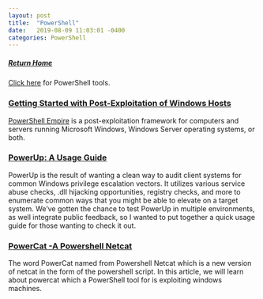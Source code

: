 ```yaml
---
layout: post
title:  "PowerShell"
date:   2019-08-09 11:03:01 -0400
categories: PowerShell
---
```

##### [Return Home](https://thegetch.github.io/penetration/testing/resources/2019/08/09/Home/)

[Click here](https://thegetch.github.io/PenetrationTestingResources/PowerShellTools) for PowerShell tools.

### [Getting Started with Post-Exploitation of Windows Hosts](https://null-byte.wonderhowto.com/how-to/use-powershell-empire-getting-started-with-post-exploitation-windows-hosts-0178664/)

[PowerShell Empire](https://www.powershellempire.com) is a post-exploitation framework for computers and servers running Microsoft Windows, Windows Server operating systems, or both.

### [PowerUp: A Usage Guide](https://www.harmj0y.net/blog/powershell/powerup-a-usage-guide/)

PowerUp is the result of wanting a clean way to audit client systems for common Windows privilege escalation vectors. It utilizes various service abuse checks, .dll hijacking opportunities, registry checks, and more to enumerate common ways that you might be able to elevate on a target system. We’ve gotten the chance to test PowerUp in multiple environments, as well integrate public feedback, so I wanted to put together a quick usage guide for those wanting to check it out.

### [PowerCat -A Powershell Netcat](https://www.hackingarticles.in/powercat-a-powershell-netcat/)

The word PowerCat named from Powershell Netcat which is a new version of netcat in the form of the powershell script. In this article, we will learn about powercat which a PowerShell tool for is exploiting windows machines.

